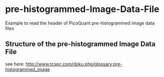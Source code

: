 # pre-histogrammed-Image-Data-File
Example to read the header of PicoQuant pre-histogrammed image data files


## Structure of the pre-histogrammed Image Data File

see here: http://www.tcspc.com/doku.php/glossary:pre-histogrammed_image
